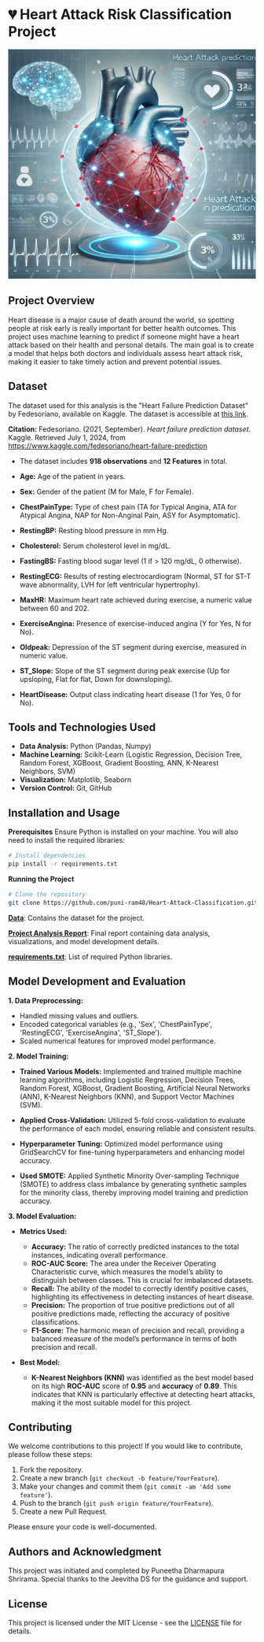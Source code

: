 # 💔 Heart Attack Risk Classification Project

<img src="heart1.png" width="1000" height="466">

## Project Overview
Heart disease is a major cause of death around the world, so spotting people at risk early is really important for better health outcomes. This project uses machine learning to predict if someone might have a heart attack based on their health and personal details. The main goal is to create a model that helps both doctors and individuals assess heart attack risk, making it easier to take timely action and prevent potential issues.

## Dataset
The dataset used for this analysis is the "Heart Failure Prediction Dataset" by Fedesoriano, available on Kaggle. The dataset is accessible at [this link](https://www.kaggle.com/fedesoriano/heart-failure-prediction).

**Citation:**
Fedesoriano. (2021, September). *Heart failure prediction dataset*. Kaggle. Retrieved July 1, 2024, from https://www.kaggle.com/fedesoriano/heart-failure-prediction

- The dataset includes **918 observations** and **12 Features** in total.

- **Age:** Age of the patient in years.
- **Sex:** Gender of the patient (M for Male, F for Female).
- **ChestPainType:** Type of chest pain (TA for Typical Angina, ATA for Atypical Angina, NAP for Non-Anginal Pain, ASY for Asymptomatic).
- **RestingBP:** Resting blood pressure in mm Hg.
- **Cholesterol:** Serum cholesterol level in mg/dL.
- **FastingBS:** Fasting blood sugar level (1 if > 120 mg/dL, 0 otherwise).
- **RestingECG:** Results of resting electrocardiogram (Normal, ST for ST-T wave abnormality, LVH for left ventricular hypertrophy).
- **MaxHR:** Maximum heart rate achieved during exercise, a numeric value between 60 and 202.
- **ExerciseAngina:** Presence of exercise-induced angina (Y for Yes, N for No).
- **Oldpeak:** Depression of the ST segment during exercise, measured in numeric value.
- **ST_Slope:** Slope of the ST segment during peak exercise (Up for upsloping, Flat for flat, Down for downsloping).
- **HeartDisease:** Output class indicating heart disease (1 for Yes, 0 for No).

## Tools and Technologies Used
- **Data Analysis:** Python (Pandas, Numpy)
- **Machine Learning:** Scikit-Learn (Logistic Regression, Decision Tree, Random Forest, XGBoost, Gradient Boosting, ANN, K-Nearest Neighbors, SVM)
- **Visualization:** Matplotlib, Seaborn
- **Version Control:** Git, GitHub

## Installation and Usage
**Prerequisites**
Ensure Python is installed on your machine. You will also need to install the required libraries:

```bash
# Install dependencies
pip install -r requirements.txt
```

**Running the Project**
```bash
# Clone the repository
git clone https://github.com/puni-ram48/Heart-Attack-Classification.git
```
[**Data**](data): Contains the dataset for the project.

[**Project Analysis Report**](analysis_report.ipynb): Final report containing data analysis, visualizations, and model development details.

[**requirements.txt**](requirements.txt): List of required Python libraries.

## Model Development and Evaluation

**1. Data Preprocessing:**
   - Handled missing values and outliers.
   - Encoded categorical variables (e.g., 'Sex', 'ChestPainType', 'RestingECG', 'ExerciseAngina', 'ST_Slope').
   - Scaled numerical features for improved model performance.

**2. Model Training:**

- **Trained Various Models:** Implemented and trained multiple machine learning algorithms, including Logistic Regression, Decision Trees, Random Forest, XGBoost, Gradient Boosting, Artificial Neural Networks (ANN), K-Nearest Neighbors (KNN), and Support Vector Machines (SVM).

- **Applied Cross-Validation:** Utilized 5-fold cross-validation to evaluate the performance of each model, ensuring reliable and consistent results.

- **Hyperparameter Tuning:** Optimized model performance using GridSearchCV for fine-tuning hyperparameters and enhancing model accuracy.

- **Used SMOTE:** Applied Synthetic Minority Over-sampling Technique (SMOTE) to address class imbalance by generating synthetic samples for the minority class, thereby improving model training and prediction accuracy.

 **3. Model Evaluation:**

- **Metrics Used:**
  - **Accuracy:** The ratio of correctly predicted instances to the total instances, indicating overall performance.
  - **ROC-AUC Score:** The area under the Receiver Operating Characteristic curve, which measures the model’s ability to distinguish between classes. This is crucial for imbalanced datasets.
  - **Recall:** The ability of the model to correctly identify positive cases, highlighting its effectiveness in detecting instances of heart disease.
  - **Precision:** The proportion of true positive predictions out of all positive predictions made, reflecting the accuracy of positive classifications.
  - **F1-Score:** The harmonic mean of precision and recall, providing a balanced measure of the model’s performance in terms of both precision and recall.

- **Best Model:**
  - **K-Nearest Neighbors (KNN)** was identified as the best model based on its high **ROC-AUC** score of **0.95** and **accuracy** of **0.89**. This indicates that KNN is particularly effective at detecting heart attacks, making it the most suitable model for this project.

## Contributing
We welcome contributions to this project! If you would like to contribute, please follow these steps:
1. Fork the repository.
2. Create a new branch (`git checkout -b feature/YourFeature`).
3. Make your changes and commit them (`git commit -am 'Add some feature'`).
4. Push to the branch (`git push origin feature/YourFeature`).
5. Create a new Pull Request.

Please ensure your code is well-documented.

## Authors and Acknowledgment
This project was initiated and completed by Puneetha Dharmapura Shrirama. Special thanks to the Jeevitha DS for the guidance and support.

## License
This project is licensed under the MIT License - see the [LICENSE](LICENSE) file for details.
